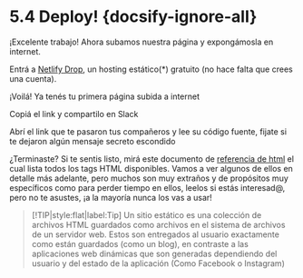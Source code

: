 # 5.4 Deploy!  {docsify-ignore-all}

¡Excelente trabajo! Ahora subamos nuestra página y expongámosla en internet.

Entrá a [Netlify Drop](https://app.netlify.com/drop), un hosting estático(*) gratuito (no hace falta que crees una cuenta).

¡Voilá! Ya tenés tu primera página subida a internet

Copiá el link y compartilo en Slack

Abrí el link que te pasaron tus compañeros y lee su código fuente, fijate si te dejaron algún mensaje secreto escondido

¿Terminaste? Si te sentis listo, mirá este documento de [referencia de html](https://developer.mozilla.org/en-US/docs/Web/HTML/Element) el cual lista todos los tags HTML disponibles. Vamos a ver algunos de ellos en detalle más adelante, pero muchos son muy extraños y de propósitos muy específicos como para perder tiempo en ellos, leelos si estás interesad@, pero no te asustes, ¡a la mayoría nunca los vas a usar!

>[!TIP|style:flat|label:Tip]
>Un sitio estático es una colección de archivos HTML guardados como archivos en el sistema de archivos de un servidor web. Estos son entregados al usuario exactamente como están guardados (como un blog), en contraste a las aplicaciones web dinámicas que son generadas dependiendo del usuario y del estado de la aplicación (Como Facebook o Instagram)
